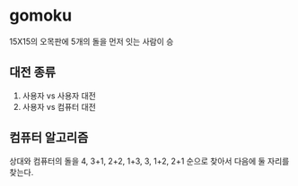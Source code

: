 # gomoku
15X15의 오목판에 5개의 돌을 먼저 잇는 사람이 승

## 대전 종류
1) 사용자 vs 사용자 대전
2) 사용자 vs 컴퓨터 대전

## 컴퓨터 알고리즘
상대와 컴퓨터의 돌을 4, 3+1, 2+2, 1+3, 3, 1+2, 2+1 순으로 찾아서 다음에 둘 자리를 찾는다.
